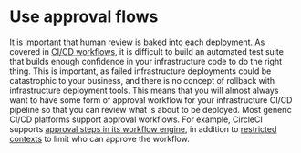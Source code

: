 # Use approval flows

It is important that human review is baked into each deployment. As covered in [CI/CD workflows](#cicd_workflows), it is difficult to
build an automated test suite that builds enough confidence in your infrastructure code to do the right thing. This is
important, as failed infrastructure deployments could be catastrophic to your business, and there is no concept of
rollback with infrastructure deployment tools. This means that you will almost always want to have some form of approval
workflow for your infrastructure CI/CD pipeline so that you can review what is about to be deployed. Most generic CI/CD
platforms support approval workflows. For example, CircleCI supports
[approval steps in its workflow
engine](https://circleci.com/docs/2.0/workflows/#holding-a-workflow-for-a-manual-approval), in addition to [restricted contexts](https://circleci.com/docs/2.0/contexts/#restricting-a-context) to limit who
can approve the workflow.


<!-- ##DOCS-SOURCER-START
{"sourcePlugin":"Local File Copier","hash":"ecf511e3ef719c38c6deb33448116a10"}
##DOCS-SOURCER-END -->
